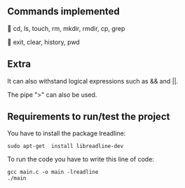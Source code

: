## Commands implemented
:memo: cd, ls, touch, rm, mkdir, rmdir, cp, grep

:memo: exit, clear, history, pwd

## Extra
It can also withstand logical expressions such as && and ||.

The pipe ">" can also be used.

## Requirements to run/test the project
You have to install the package lreadline:

~~~
sudo apt-get  install libreadline-dev
~~~
To run the code you have to write this line of code:

~~~
gcc main.c -o main -lreadline
./main
~~~
